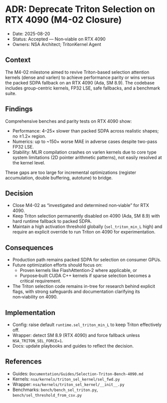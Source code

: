 # ADR: Deprecate Triton Selection on RTX 4090 (M4-02 Closure)

- Date: 2025-08-20
- Status: Accepted — Non‑viable on RTX 4090
- Owners: NSA Architect; TritonKernel Agent

## Context

The M4-02 milestone aimed to revive Triton-based selection attention kernels (dense and varlen) to achieve performance parity or wins versus the packed SDPA fallback on an RTX 4090 (Ada, SM 8.9). The codebase includes group-centric kernels, FP32 LSE, safe fallbacks, and a benchmark suite.

## Findings

Comprehensive benches and parity tests on RTX 4090 show:
- Performance: 4–25× slower than packed SDPA across realistic shapes; no ≥1.2× region.
- Numerics: up to ~150× worse MAE in adverse cases despite two-pass FP32 LSE.
- Stability: MLIR compilation crashes on varlen kernels due to core type system limitations (2D pointer arithmetic patterns), not easily resolved at the kernel level.

These gaps are too large for incremental optimizations (register accumulation, double buffering, autotune) to bridge.

## Decision

- Close M4-02 as “investigated and determined non‑viable” for RTX 4090.
- Keep Triton selection permanently disabled on 4090 (Ada, SM 8.9) with hard runtime fallback to packed SDPA.
- Maintain a high activation threshold globally (`sel_triton_min_L` high) and require an explicit override to run Triton on 4090 for experimentation.

## Consequences

- Production path remains packed SDPA for selection on consumer GPUs.
- Future optimization efforts should focus on:
  - Proven kernels like FlashAttention‑2 where applicable, or
  - Purpose‑built CUDA C++ kernels if sparse selection becomes a critical requirement.
- The Triton selection code remains in-tree for research behind explicit flags, with strong safeguards and documentation clarifying its non‑viability on 4090.

## Implementation

- Config: raise default `runtime.sel_triton_min_L` to keep Triton effectively off.
- Wrapper: detect SM 8.9 (RTX 4090) and force fallback unless `NSA_TRITON_SEL_FORCE=1`.
- Docs: update playbooks and guides to reflect the decision.

## References
- Guides: `Documentation/Guides/Selection-Triton-Bench-4090.md`
- Kernels: `nsa/kernels/triton_sel_kernel/sel_fwd.py`
- Wrapper: `nsa/kernels/triton_sel_kernel/__init__.py`
- Benchmarks: `bench/bench_sel_triton.py`, `bench/sel_threshold_from_csv.py`

